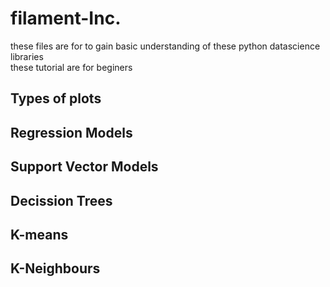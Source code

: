 # filament-Inc.
these files are for to gain basic understanding of these python datascience libraries</br>these tutorial are for beginers
## Types of plots

## Regression Models

## Support Vector Models

## Decission Trees

## K-means

## K-Neighbours

##
